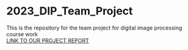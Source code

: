 # 2023_DIP_Team_Project
This is the repository for the team project for digital image processing course work  
[LINK TO OUR PROJECT REPORT](https://github.com/penguin1109/2023_DIP_Team_Project/blob/main/dip_image_compression.pdf)

